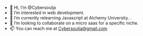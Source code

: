 - 👋 Hi, I’m @Cybersoulja
- 👀 I’m interested in web development.
- 🌱 I’m currently relearning Javascript at Alchemy University. .
- 💞️ I’m looking to collaborate on a micro saas for a specific niche.
- 📫 You can reach me at Cybersoulja@gmail.com



<!---
Cybersoulja/Cybersoulja is a ✨ special ✨ repository because its `README.md` (this file) appears on your GitHub profile.
You can click the Preview link to take a look at your changes.
--->
